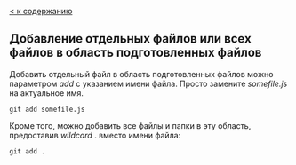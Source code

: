 [< к содержанию](./readme.md)

## Добавление отдельных файлов или всех файлов в область подготовленных файлов

Добавить отдельный файл в область подготовленных файлов можно параметром *add* с указанием имени файла. Просто замените *somefile.js* на актуальное имя.

```bash=
git add somefile.js
```

Кроме того, можно добавить все файлы и папки в эту область, предоставив *wildcard* . вместо имени файла:

``` bash=
git add .
```